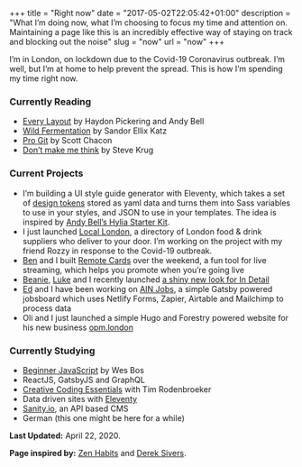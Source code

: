 +++
title = "Right now"
date = "2017-05-02T22:05:42+01:00"
description = "What I’m doing now, what I’m choosing to focus my time and attention on. Maintaining a page like this is an incredibly effective way of staying on track and blocking out the noise"
slug = "now"
url = "now"
+++

I’m in London, on lockdown due to the Covid-19 Coronavirus outbreak. I’m well, but I’m at home to help prevent the spread. This is how I’m spending my time right now.

### Currently Reading

- [Every Layout](https://every-layout.dev/) by Haydon Pickering and Andy Bell
- [Wild Fermentation](https://www.goodreads.com/book/show/109800.Wild_Fermentation?ac=1&from_search=true&qid=lMMKTFuhua&rank=1) by Sandor Ellix Katz
- [Pro Git](https://www.goodreads.com/book/show/6518085-pro-git) by Scott Chacon
- [Don’t make me think](https://www.goodreads.com/book/show/41009404-dont-make-me-think) by Steve Krug

### Current Projects

- I’m building a UI style guide generator with Eleventy, which takes a set of [design tokens](https://css-tricks.com/what-are-design-tokens/) stored as yaml data and turns them into Sass variables to use in your styles, and JSON to use in your templates. The idea is inspired by [Andy Bell’s Hylia Starter Kit](https://hylia.website/styleguide/).
- I just launched [Local London](https://locallondon.life), a directory of London food & drink suppliers who deliver to your door. I’m working on the project with my friend Rozzy in response to the Covid-19 outbreak.
- [Ben](https://benmclaren.xyz/) and I built [Remote Cards](https://remote.cards/) over the weekend, a fun tool for live streaming, which helps you promote when you’re going live
- [Beanie](https://www.instagram.com/beaniemajor/), [Luke](https://lukeharvey.co.uk/) and I recently launched [a shiny new look for In Detail](https://indtl.com/)
- [Ed](https://twitter.com/Ed_Stephens_1) and I have been working on [AIN Jobs](https://www.jobs.angelinvestmentnetwork.co.uk/), a simple Gatsby powered jobsboard which uses Netlify Forms, Zapier, Airtable and Mailchimp to process data
- Oli and I just launched a simple Hugo and Forestry powered website for his new business [opm.london](https://opm.london/)

### Currently Studying

- [Beginner JavaScript](https://beginnerjavascript.com/) by Wes Bos
- ReactJS, GatsbyJS and GraphQL
- [Creative Coding Essentials](https://timrodenbroeker.de/courses/creative-coding-essentials/) with Tim Rodenbroeker
- Data driven sites with [Eleventy](https://11ty.dev/)
- [Sanity.io](https://www.sanity.io/), an API based CMS
- German (this one might be here for a while)

**Last Updated:** April 22, 2020.

**Page inspired by:** [Zen Habits](https://zenhabits.net/now/) and [Derek Sivers](https://nownownow.com/about).

